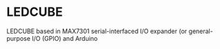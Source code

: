# LEDCUBE
LEDCUBE based in MAX7301 serial-interfaced I/O expander (or general-purpose I/O (GPIO) and Arduino
